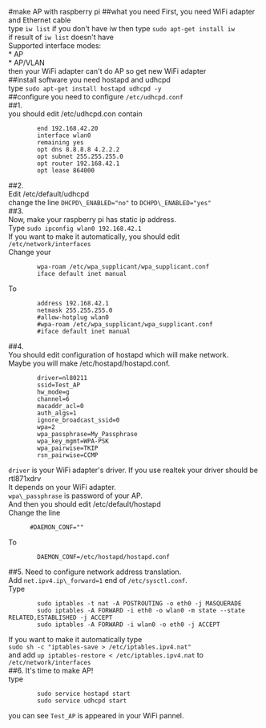 #make AP with raspberry pi
##what you need
First, you need WiFi adapter and Ethernet cable  
type `iw list` if you don't have iw then type `sudo apt-get install iw`  
if result of `iw list` doesn't have  
        Supported interface modes:  
        * AP  
        * AP/VLAN  
then your WiFi adapter can't do AP so get new WiFi adapter  
##install software
you need hostapd and udhcpd  
type `sudo apt-get install hostapd udhcpd -y`  
##configure
you need to configure `/etc/udhcpd.conf`  
##1.  
you should edit /etc/udhcpd.con contain  
```        start 192.168.42.2  
        end 192.168.42.20  
        interface wlan0  
        remaining yes  
        opt dns 8.8.8.8 4.2.2.2  
        opt subnet 255.255.255.0  
        opt router 192.168.42.1  
        opt lease 864000   
```
##2.  
Edit /etc/default/udhcpd  
change the line `DHCPD\_ENABLED="no"` to `DCHPD\_ENABLED="yes"`  
##3.  
Now, make your raspberry pi has static ip address.  
Type `sudo ipconfig wlan0 192.168.42.1`  
If you want to make it automatically, you should edit `/etc/network/interfaces`  
Change your  
```        allow-hotplug wlan0  
        wpa-roam /etc/wpa_supplicant/wpa_supplicant.conf  
        iface default inet manual  
```
To  
```        iface wlan0 inet static  
        address 192.168.42.1  
        netmask 255.255.255.0  
        #allow-hotplug wlan0  
        #wpa-roam /etc/wpa_supplicant/wpa_supplicant.conf  
        #iface default inet manual  
```
##4.  
You should edit configuration of hostapd which will make network.  
Maybe you will make /etc/hostapd/hostapd.conf.  
```       interface=wlan0  
        driver=nl80211  
        ssid=Test_AP  
        hw_mode=g  
        channel=6  
        macaddr_acl=0  
        auth_algs=1  
        ignore_broadcast_ssid=0  
        wpa=2  
        wpa_passphrase=My_Passphrase  
        wpa_key_mgmt=WPA-PSK  
        wpa_pairwise=TKIP  
        rsn_pairwise=CCMP  
```
`driver` is your WiFi adapter's driver. If you use realtek your driver should be rtl871xdrv  
It depends on your WiFi adapter.  
`wpa\_passphrase` is password of your AP.  
And then you should edit /etc/default/hostapd  
Change the line  
```
      #DAEMON_CONF=""  
```
To  
```
        DAEMON_CONF=/etc/hostapd/hostapd.conf  
```
##5.
Need to configure network address translation.  
Add `net.ipv4.ip\_forward=1` end of `/etc/sysctl.conf`.  
Type  
```
        sudo iptables -t nat -A POSTROUTING -o eth0 -j MASQUERADE  
        sudo iptables -A FORWARD -i eth0 -o wlan0 -m state --state RELATED,ESTABLISHED -j ACCEPT  
        sudo iptables -A FORWARD -i wlan0 -o eth0 -j ACCEPT  
```
If you want to make it automatically type  
`sudo sh -c "iptables-save > /etc/iptables.ipv4.nat"`  
and add `up iptables-restore < /etc/iptables.ipv4.nat` to `/etc/network/interfaces`  
##6.
It's time to make AP!  
type  
```
        sudo service hostapd start  
        sudo service udhcpd start  
```
you can see `Test_AP` is appeared in your WiFi pannel.  

